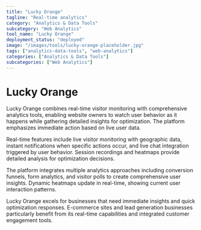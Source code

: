 ```yaml
---
title: "Lucky Orange"
tagline: "Real-time analytics"
category: "Analytics & Data Tools"
subcategory: "Web Analytics"
tool_name: "Lucky Orange"
deployment_status: "deployed"
image: "/images/tools/lucky-orange-placeholder.jpg"
tags: ["analytics-data-tools", "web-analytics"]
categories: ["Analytics & Data Tools"]
subcategories: ["Web Analytics"]
---
```


# Lucky Orange

Lucky Orange combines real-time visitor monitoring with comprehensive analytics tools, enabling website owners to watch user behavior as it happens while gathering detailed insights for optimization. The platform emphasizes immediate action based on live user data.

Real-time features include live visitor monitoring with geographic data, instant notifications when specific actions occur, and live chat integration triggered by user behavior. Session recordings and heatmaps provide detailed analysis for optimization decisions.

The platform integrates multiple analytics approaches including conversion funnels, form analytics, and visitor polls to create comprehensive user insights. Dynamic heatmaps update in real-time, showing current user interaction patterns.

Lucky Orange excels for businesses that need immediate insights and quick optimization responses. E-commerce sites and lead generation businesses particularly benefit from its real-time capabilities and integrated customer engagement tools.